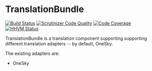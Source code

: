 TranslationBundle
=================

[![Build Status](https://travis-ci.org/partnermarketing/PartnermarketingTranslationBundle.svg?branch=master)](https://travis-ci.org/partnermarketing/PartnermarketingTranslationBundle)
[![Scrutinizer Code Quality](https://scrutinizer-ci.com/g/partnermarketing/PartnermarketingTranslationBundle/badges/quality-score.png?b=master)](https://scrutinizer-ci.com/g/partnermarketing/PartnermarketingTranslationBundle/?branch=master)
[![Code Coverage](https://scrutinizer-ci.com/g/partnermarketing/PartnermarketingTranslationBundle/badges/coverage.png?b=master)](https://scrutinizer-ci.com/g/partnermarketing/PartnermarketingTranslationBundle/?branch=master)
[![HHVM Status](http://hhvm.h4cc.de/badge/partnermarketing/translation-bundle.svg)](http://hhvm.h4cc.de/package/partnermarketing/translation-bundle)

TranslationBundle is a translation component supporting supporting different translation adapters -- by default, OneSky. 

The existing adapters are:

* OneSky
